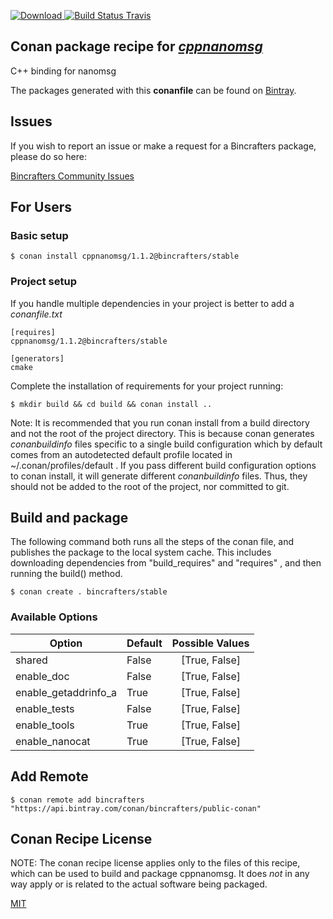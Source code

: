 [![Download](https://api.bintray.com/packages/bincrafters/public-conan/cppnanomsg%3Abincrafters/images/download.svg) ](https://bintray.com/bincrafters/public-conan/cppnanomsg%3Abincrafters/_latestVersion)
[![Build Status Travis](https://travis-ci.org/bincrafters/conan-cppnanomsg.svg?branch=stable%2F1.1.2)](https://travis-ci.org/bincrafters/conan-cppnanomsg)

## Conan package recipe for [*cppnanomsg*](https://github.com/nanomsg/cppnanomsg)

C++ binding for nanomsg 

The packages generated with this **conanfile** can be found on [Bintray](https://bintray.com/bincrafters/public-conan/cppnanomsg%3Abincrafters).


## Issues

If you wish to report an issue or make a request for a Bincrafters package, please do so here:

[Bincrafters Community Issues](https://github.com/bincrafters/community/issues)


## For Users

### Basic setup

    $ conan install cppnanomsg/1.1.2@bincrafters/stable

### Project setup

If you handle multiple dependencies in your project is better to add a *conanfile.txt*

    [requires]
    cppnanomsg/1.1.2@bincrafters/stable

    [generators]
    cmake

Complete the installation of requirements for your project running:

    $ mkdir build && cd build && conan install ..

Note: It is recommended that you run conan install from a build directory and not the root of the project directory.  This is because conan generates *conanbuildinfo* files specific to a single build configuration which by default comes from an autodetected default profile located in ~/.conan/profiles/default .  If you pass different build configuration options to conan install, it will generate different *conanbuildinfo* files.  Thus, they should not be added to the root of the project, nor committed to git.


## Build and package

The following command both runs all the steps of the conan file, and publishes the package to the local system cache.  This includes downloading dependencies from "build_requires" and "requires" , and then running the build() method.

    $ conan create . bincrafters/stable


### Available Options
| Option        | Default | Possible Values  |
| ------------- |:----------------- |:------------:|
| shared      | False |  [True, False] |
| enable_doc      | False |  [True, False] |
| enable_getaddrinfo_a      | True |  [True, False] |
| enable_tests      | False |  [True, False] |
| enable_tools      | True |  [True, False] |
| enable_nanocat      | True |  [True, False] |


## Add Remote

    $ conan remote add bincrafters "https://api.bintray.com/conan/bincrafters/public-conan"


## Conan Recipe License

NOTE: The conan recipe license applies only to the files of this recipe, which can be used to build and package cppnanomsg.
It does *not* in any way apply or is related to the actual software being packaged.

[MIT](https://github.com/bincrafters/conan-cppnanomsg/blob/stable/1.1.2/LICENSE.md)
